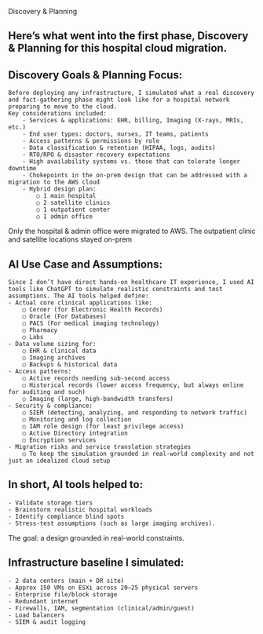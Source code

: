 Discovery & Planning

## Here’s what went into the first phase, Discovery & Planning for this hospital cloud migration.

## Discovery Goals & Planning Focus:
	Before deploying any infrastructure, I simulated what a real discovery and fact-gathering phase might look like for a hospital network preparing to move to the cloud. 
	Key considerations included:
		- Services & applications: EHR, billing, Imaging (X-rays, MRIs, etc.)
		- End user types: doctors, nurses, IT teams, patients
		- Access patterns & permissions by role
		- Data classification & retention (HIPAA, logs, audits)
		- RTO/RPO & disaster recovery expectations
		- High availability systems vs. those that can tolerate longer downtime
		- Chokepoints in the on-prem design that can be addressed with a migration to the AWS cloud
		- Hybrid design plan:
			○ 1 main hospital
			○ 2 satellite clinics
			○ 1 outpatient center
			○ 1 admin office
Only the hospital & admin office were migrated to AWS. The outpatient clinic and satellite locations stayed on-prem

## AI Use Case and Assumptions:
	Since I don’t have direct hands-on healthcare IT experience, I used AI tools like ChatGPT to simulate realistic constraints and test assumptions. The AI tools helped define:
	- Actual core clinical applications like: 
		○ Cerner (for Electronic Health Records)
		○ Oracle (For Databases)
		○ PACS (For medical imaging technology)
		○ Pharmacy
		○ Labs
	- Data volume sizing for:
		○ EHR & clinical data
		○ Imaging archives
		○ Backups & historical data
	- Access patterns:
		○ Active records needing sub-second access
		○ Historical records (lower access frequency, but always online for auditing and such)
		○ Imaging (large, high-bandwidth transfers)
	- Security & compliance:
		○ SIEM (detecting, analyzing, and responding to network traffic)
		○ Monitoring and log collection
		○ IAM role design (for least privilege access)
		○ Active Directory integration
		○ Encryption services
	- Migration risks and service translation strategies
		○ To keep the simulation grounded in real-world complexity and not just an idealized cloud setup

## In short, AI tools helped to:
	- Validate storage tiers
	- Brainstorm realistic hospital workloads
	- Identify compliance blind spots
	- Stress-test assumptions (such as large imaging archives).
The goal: a design grounded in real-world constraints.


## Infrastructure baseline I simulated:
	- 2 data centers (main + DR site)
	- Approx 150 VMs on ESXi across 20–25 physical servers
	- Enterprise file/block storage
	- Redundant internet
	- Firewalls, IAM, segmentation (clinical/admin/guest)
	- Load balancers
	- SIEM & audit logging
